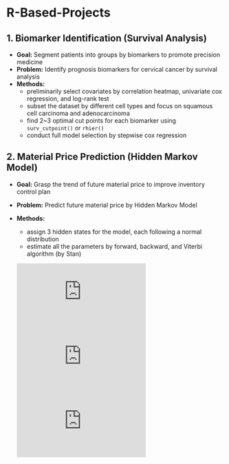 # R-Based-Projects

## 1. Biomarker Identification (Survival Analysis)
* **Goal:** Segment patients into groups by biomarkers to promote precision medicine <br/>
* **Problem:** Identify prognosis biomarkers for cervical cancer by survival analysis <br/>
* **Methods:**  <br/>
  * preliminarily select covariates by correlation heatmap, univariate cox regression, and log-rank test 
  * subset the dataset by different cell types and focus on squamous cell carcinoma and adenocarcinoma 
  * find 2~3 optimal cut points for each biomarker using `surv_cutpoint()` or `rhier()` 
  * conduct full model selection by stepwise cox regression

## 2. Material Price Prediction (Hidden Markov Model)
* **Goal:** Grasp the trend of future material price to improve inventory control plan <br/>
* **Problem:** Predict future material price by Hidden Markov Model <br/>
* **Methods:**  <br/>
  * assign 3 hidden states for the model, each following a normal distribution 
  * estimate all the parameters by forward, backward, and Viterbi algorithm (by Stan)
  
  ![normal dist](https://latex.codecogs.com/gif.latex?N%28%5Cmu_i%2C%20%5Csigma_i%29)
  ![transition matrix](https://latex.codecogs.com/gif.latex?A%20%3D%20%5Cbegin%7Bbmatrix%7D%20a_%7B11%7D%20%26%20a_%7B12%7D%20%26%20a_%7B13%7D%5C%5C%20a_%7B21%7D%20%26%20a_%7B22%7D%20%26%20a_%7B23%7D%5C%5C%20a_%7B31%7D%20%26%20a_%7B32%7D%20%26%20a_%7B33%7D%20%5Cend%7Bbmatrix%7D)
  ![noraml with reg](https://latex.codecogs.com/gif.latex?N%28%5Calpha_i&plus;%5Cbeta_%7Bi1%7Dx_1&plus;%5Cbeta_%7Bi2%7Dx_2%2C%5C%3B%20%5Csigma_i%29)
